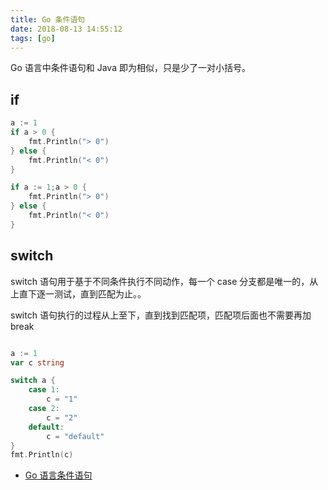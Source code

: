 ```yaml
---
title: Go 条件语句
date: 2018-08-13 14:55:12
tags: [go]
---
```


Go 语言中条件语句和 Java 即为相似，只是少了一对小括号。
<!-- more --><!-- toc -->

## if

```go
a := 1
if a > 0 {
    fmt.Println("> 0")
} else {
    fmt.Println("< 0")
}
```

```go
if a := 1;a > 0 {
    fmt.Println("> 0")
} else {
    fmt.Println("< 0")
}
```

## switch

switch 语句用于基于不同条件执行不同动作，每一个 case 分支都是唯一的，从上直下逐一测试，直到匹配为止。。

switch 语句执行的过程从上至下，直到找到匹配项，匹配项后面也不需要再加break


```go

a := 1
var c string

switch a {
    case 1:
        c = "1"
    case 2:
        c = "2"
    default:
        c = "default"
}
fmt.Println(c)
```

- [Go 语言条件语句](http://www.runoob.com/go/go-decision-making.html)
